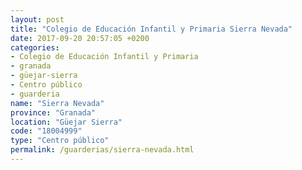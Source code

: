 ```yaml
---
layout: post
title: "Colegio de Educación Infantil y Primaria Sierra Nevada"
date: 2017-09-20 20:57:05 +0200
categories:
- Colegio de Educación Infantil y Primaria
- granada
- güejar-sierra
- Centro público
- guarderia
name: "Sierra Nevada"
province: "Granada"
location: "Güejar Sierra"
code: "18004999"
type: "Centro público"
permalink: /guarderias/sierra-nevada.html
---
```

